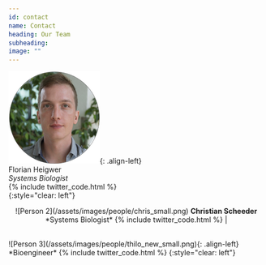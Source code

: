 ```yaml
---
id: contact
name: Contact
heading: Our Team
subheading: 
image: ""
---
```


![Person 1](/assets/images/people/flo_small.png){: .align-left}  
Florian Heigwer  
*Systems Biologist*  
{% include twitter_code.html %}  
{:style="clear: left"}  
<p align="center">
  ![Person 2](/assets/images/people/chris_small.png)
  <b>Christian Scheeder</b><br>
  *Systems Biologist*
  {% include twitter_code.html %} |
  <br><br>
</p>  
![Person 3](/assets/images/people/thilo_new_small.png){: .align-left}
*Bioengineer* {% include twitter_code.html %}
{:style="clear: left"}